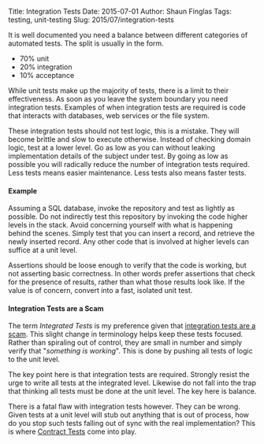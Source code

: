 Title: Integration Tests
Date: 2015-07-01
Author: Shaun Finglas
Tags: testing, unit-testing
Slug: 2015/07/integration-tests

It is well documented you need a balance between different categories of
automated tests. The split is usually in the form.

-   70% unit
-   20% integration
-   10% acceptance

While unit tests make up the majority of tests, there is a limit to
their effectiveness. As soon as you leave the system boundary you need
integration tests. Examples of when integration tests are required is
code that interacts with databases, web services or the file system.

These integration tests should not test logic, this is a mistake. They
will become brittle and slow to execute otherwise. Instead of checking
domain logic, test at a lower level. Go as low as you can without
leaking implementation details of the subject under test. By going as
low as possible you will radically reduce the number of integration
tests required. Less tests means easier maintenance. Less tests also
means faster tests.

#### Example

Assuming a SQL database, invoke the repository and test as lightly as
possible. Do not indirectly test this repository by invoking the code
higher levels in the stack. Avoid concerning yourself with what is
happening behind the scenes. Simply test that you can insert a record,
and retrieve the newly inserted record. Any other code that is involved
at higher levels can suffice at a unit level.

Assertions should be loose enough to verify that the code is working,
but not asserting basic correctness. In other words prefer assertions
that check for the presence of results, rather than what those results
look like. If the value is of concern, convert into a fast, isolated
unit test.

#### Integration Tests are a Scam

The term *Integrated Tests* is my preference given that [integration
tests are a
scam](http://blog.thecodewhisperer.com/2010/10/16/integrated-tests-are-a-scam/).
This slight change in terminology helps keep these tests focused. Rather
than spiraling out of control, they are small in number and simply
verify that "*something is working*". This is done by pushing all tests
of logic to the unit level.

The key point here is that integration tests are required. Strongly
resist the urge to write all tests at the integrated level. Likewise do
not fall into the trap that thinking all tests must be done at the unit
level. The key here is balance.

There is a fatal flaw with integration tests however. They can be wrong.
Given tests at a unit level will stub out anything that is out of
process, how do you stop such tests falling out of sync with the real
implementation? This is where [Contract
Tests](http://blog.shaunfinglas.co.uk/2015/07/the-benefits-of-contract-testing.html)
come into play.